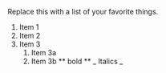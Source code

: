 Replace this with a list of your favorite things.
1. Item 1
2. Item 2
3. Item 3
   1. Item 3a
   2. Item 3b
** bold **
_ Italics _
